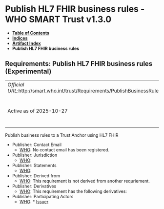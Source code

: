 # Publish HL7 FHIR business rules - WHO SMART Trust v1.3.0

* [**Table of Contents**](toc.md)
* [**Indices**](indices.md)
* [**Artifact Index**](artifacts.md)
* **Publish HL7 FHIR business rules**

## Requirements: Publish HL7 FHIR business rules (Experimental) 

| | |
| :--- | :--- |
| *Official URL*:http://smart.who.int/trust/Requirements/PublishBusinessRulesFHIR | *Version*:1.3.0 |
| Active as of 2025-10-27 | *Computable Name*:Publish FHIR Business Rules |

 
Publish business rules to a Trust Anchor using HL7 FHIR 

* Publisher: Contact Email
  * [WHO](http://who.int): No contact email has been registered.
* Publisher: Jurisdiction
  * [WHO](http://who.int): 
* Publisher: Statements
  * [WHO](http://who.int): 
* Publisher: Derived from
  * [WHO](http://who.int): This requirement is not derived from another requriement.
* Publisher: Derivatives
  * [WHO](http://who.int): This requirement has the following derivatives:
* Publisher: Participating Actors
  * [WHO](http://who.int): * [Issuer](ActorDefinition-Issuer.md)


